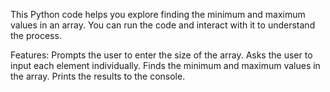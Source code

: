 This Python code helps you explore finding the minimum and maximum values in an array. You can run the code and interact with it to understand the process.

Features:
Prompts the user to enter the size of the array.
Asks the user to input each element individually.
Finds the minimum and maximum values in the array.
Prints the results to the console.

